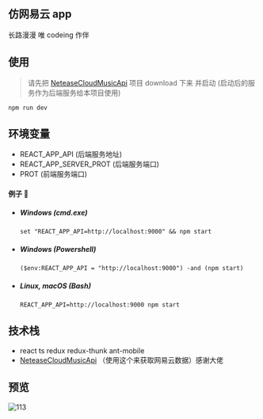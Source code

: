 ## 仿网易云 app

长路漫漫 唯 codeing 作伴

## 使用

> 请先把 [NeteaseCloudMusicApi](https://github.com/Binaryify/NeteaseCloudMusicApi) 项目 download 下来 并启动 (启动后的服务作为后端服务给本项目使用)

`npm run dev`

## 环境变量

- REACT_APP_API (后端服务地址)
- REACT_APP_SERVER_PROT (后端服务端口)
- PROT (前端服务端口)

#### 例子 🌰

- ##### Windows (cmd.exe)
  `set "REACT_APP_API=http://localhost:9000" && npm start`
- ##### Windows (Powershell)
  `($env:REACT_APP_API = "http://localhost:9000") -and (npm start)`
- ##### Linux, macOS (Bash)
  `REACT_APP_API=http://localhost:9000 npm start`

## 技术栈

- react ts redux redux-thunk ant-mobile
- [NeteaseCloudMusicApi](https://github.com/Binaryify/NeteaseCloudMusicApi) （使用这个来获取网易云数据）感谢大佬

## 预览

![113](./docs/demo.gif)
